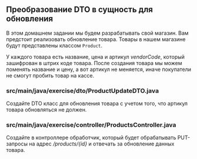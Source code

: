 ## Преобразование DTO в сущность для обновления

В этом домашнем задании мы будем разрабатывать свой магазин. Вам предстоит реализовать обновление товара. Товары в нашем магазине будут представлены классом `Product`.

У каждого товара есть название, цена и артикул *vendorCode*, который зашифрован в штрих коде товара. После создания товара мы можем поменять название и цену, а вот артикул не меняется, иначе покупатели не смогут пробить товар на кассе.

### src/main/java/exercise/dto/ProductUpdateDTO.java

Создайте DTO класс для обновления товара с учетом того, что артикул товара обновляться не должен.

### src/main/java/exercise/controller/ProductsController.java

Создайте в контроллере обработчик, который будет обрабатывать PUT-запросы на адрес */products/{id}* и отвечать за обновление данных товара.
